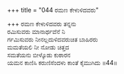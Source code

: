 +++
title = "044 ರಮಣ ಕೇಳುಳಿದವರು"

+++
ರಮಣ ಕೇಳುಳಿದವರು ತನ್ನನು  
ರಮಿಸುವರು ಮಾನಾರ್ಥವೆನೆ ನಿ  
ರ್ಗಮಿಸುವರು ನೀನಲ್ಲದುಳಿದವರುಚಿತ ಬಾಹಿರರು  
ಮಮತೆಯಲಿ ನೀ ನೋಡು ಚಿತ್ತದ  
ಸಮತೆಯನು ಬೀಳ್ಕೊಡು ಕುಠಾರನ  
ಯಮನ ಕಾಣಿಸಿ ಕರುಣಿಸೆಂದಳು ಕಾಂತೆ ಕೈಮುಗಿದು      ॥44॥